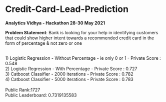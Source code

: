 # Credit-Card-Lead-Prediction
<b>Analytics Vidhya - Hackathon 28-30 May 2021</b>


<b>Problem Statement</b>: Bank is looking for your help in identifying customers that could show higher intent towards a recommended credit card in the form of percentage & not zero or one <br/>

<br/> 1) Logistic Regression - Without Percentage - ie only 0 or 1 - Private Score : 0.548
<br/> 2) Logistic Regression - With Percentage - Private Score : 0.727
<br/> 3) Catboost Classifier - 2000 iterations - Private Score : 0.782
<br/> 4) Catboost Classifier - 5000 iterations - Private Score : 0.783
<br/>
<br/> Public Rank:1727 
<br/> Public Leaderboard: 0.7319135583
